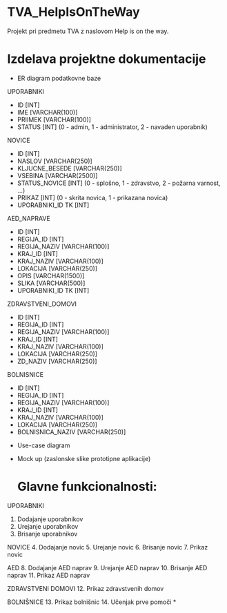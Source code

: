 # TVA_HelpIsOnTheWay
Projekt pri predmetu TVA z naslovom Help is on the way. 

# Izdelava projektne dokumentacije
* ER diagram podatkovne baze

UPORABNIKI
  - ID [INT]
  - IME [VARCHAR(100)]
  - PRIIMEK [VARCHAR(100)]
  - STATUS [INT] (0 - admin, 1 - administrator, 2 - navaden uporabnik) 
  
NOVICE
  - ID [INT]
  - NASLOV [VARCHAR(250)]
  - KLJUCNE_BESEDE [VARCHAR(250)]
  - VSEBINA [VARCHAR(2500)]
  - STATUS_NOVICE [INT] (0 - splošno, 1 - zdravstvo, 2 - požarna varnost, ...)
  - PRIKAZ [INT] (0 - skrita novica, 1 - prikazana novica)
  - UPORABNIKI_ID TK [INT]
  
AED_NAPRAVE
  - ID [INT]
  - REGIJA_ID [INT]
  - REGIJA_NAZIV [VARCHAR(100)]
  - KRAJ_ID [INT]
  - KRAJ_NAZIV [VARCHAR(100)]
  - LOKACIJA [VARCHAR(250)]
  - OPIS [VARCHAR(1500)]
  - SLIKA [VARCHAR(500)]
  - UPORABNIKI_ID TK [INT]
  
ZDRAVSTVENI_DOMOVI
  - ID [INT]
  - REGIJA_ID [INT]
  - REGIJA_NAZIV [VARCHAR(100)]
  - KRAJ_ID [INT]
  - KRAJ_NAZIV [VARCHAR(100)]
  - LOKACIJA [VARCHAR(250)]
  - ZD_NAZIV [VARCHAR(250)]

BOLNISNICE
  - ID [INT]
  - REGIJA_ID [INT]
  - REGIJA_NAZIV [VARCHAR(100)]
  - KRAJ_ID [INT]
  - KRAJ_NAZIV [VARCHAR(100)]
  - LOKACIJA [VARCHAR(250)]
  - BOLNISNICA_NAZIV [VARCHAR(250)]
  
* Use-case diagram
* Mock up (zaslonske slike prototipne aplikacije)

  # Glavne funkcionalnosti:
  
UPORABNIKI 
  1. Dodajanje uporabnikov 
  2. Urejanje uporabnikov 
  3. Brisanje uporabnikov 

NOVICE 
  4. Dodajanje novic
  5. Urejanje novic
  6. Brisanje novic 
  7. Prikaz novic 

AED
  8. Dodajanje AED naprav 
  9. Urejanje AED naprav
  10. Brisanje AED naprav
  11. Prikaz AED naprav 

ZDRAVSTVENI DOMOVI 
  12. Prikaz zdravstvenih domov 

BOLNIŠNICE
  13. Prikaz bolnišnic 
  14. Učenjak prve pomoči 
  *
